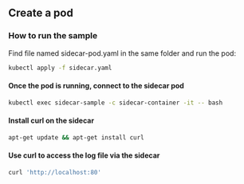 ## Create a pod

### How to run the sample

Find file named sidecar-pod.yaml in the same folder and run the pod:

```bash
kubectl apply -f sidecar.yaml
```

#### Once the pod is running, connect to the sidecar pod

```bash
kubectl exec sidecar-sample -c sidecar-container -it -- bash
```

#### Install curl on the sidecar

```bash
apt-get update && apt-get install curl
```

#### Use curl to access the log file via the sidecar

```bash
curl 'http://localhost:80'
```